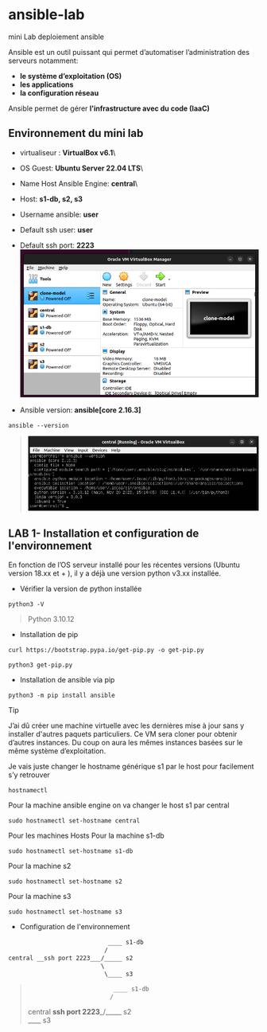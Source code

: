 # ansible-lab
mini Lab deploiement ansible

Ansible est un outil puissant qui permet d’automatiser l’administration des serveurs notamment:
* **le système d’exploitation (OS)**
* **les applications**
* **la configuration réseau**

Ansible permet de gérer **l’infrastructure avec du code (IaaC)**

## Environnement du mini lab

* virtualiseur : **VirtualBox v6.1**\
* OS Guest: **Ubuntu Server 22.04 LTS**\
* Name Host Ansible Engine: **central**\
* Host: **s1-db, s2, s3**
* Username ansible: **user**
* Default ssh user: **user**
* Default ssh port: **2223**
![](images/environnement.png)

* Ansible version: **ansible[core 2.16.3]**
```
ansible --version
```
> ![](images/ansible-version.png)

## LAB 1- Installation et configuration de l'environnement

En fonction de l’OS serveur installé pour les récentes versions (Ubuntu version 18.xx et + ), 
il y a déjà une version python v3.xx installée.

* Vérifier la version de python installée
```
python3 -V
```
> Python 3.10.12

* Installation de pip
```
curl https://bootstrap.pypa.io/get-pip.py -o get-pip.py
```
```
python3 get-pip.py
```
* Installation de ansible via pip
```
python3 -m pip install ansible
```
> [!Tip]
> J’ai dû créer une machine virtuelle avec les dernières mise à jour sans y installer d'autres paquets particuliers. 
Ce VM sera cloner pour obtenir d’autres instances. Du coup on aura les mêmes instances basées sur le même système d’exploitation. 


Je vais juste changer le hostname générique s1 par le host pour facilement s’y retrouver
```
hostnamectl
```

Pour la machine ansible engine on va changer le host s1 par central
```
sudo hostnamectl set-hostname central
```

Pour les machines Hosts
Pour la machine s1-db
```
sudo hostnamectl set-hostname s1-db
```

Pour la machine s2
```
sudo hostnamectl set-hostname s2
```

Pour la machine s3
```
sudo hostnamectl set-hostname s3
```

* Configuration de l'environnement
```
                            ____ s1-db
                           /
central __ssh port 2223___/_____ s2
                          \
                           \____ s3

```

>                             ____ s1-db
>                            /
> central __ssh port 2223___/_____ s2
>                           \
>                            \____ s3


